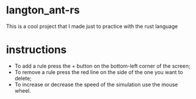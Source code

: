 # langton_ant-rs

This is a cool project that I made just to practice with the rust language

# instructions

- To add a rule press the + button on the bottom-left corner of the screen;
- To remove a rule press the red line on the side of the one you want to delete;
- To increase or decrease the speed of the simulation use the mouse wheel.
